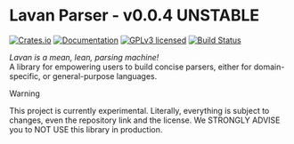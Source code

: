 # Lavan Parser - v0.0.4 UNSTABLE

[![Crates.io][crates-badge]][crates-url]
[![Documentation][docs-badge]][docs-url]
[![GPLv3 licensed][license-badge]][license-url]
[![Build Status][actions-badge]][actions-url]

[crates-badge]: https://img.shields.io/crates/v/lavan.svg
[crates-url]: https://crates.io/crates/lavan
[docs-badge]: https://docs.rs/lavan/badge.svg
[docs-url]: https://docs.rs/lavan
[license-badge]: https://img.shields.io/crates/l/lavan.svg
[license-url]: https://github.com/sabitheotome/lavan/blob/master/LICENSE
[actions-badge]: https://github.com/sabitheotome/lavan/workflows/CI/badge.svg
[actions-url]: https://github.com/sabitheotome/lavan/actions

*Lavan is a mean, lean, parsing machine!*  
A library for empowering users to build concise parsers, either for domain-specific, or general-purpose languages.

> [!WARNING]  
> This project is currently experimental. Literally, everything is subject to changes, even the repository link and the license. We STRONGLY ADVISE you to NOT USE this library in production.
